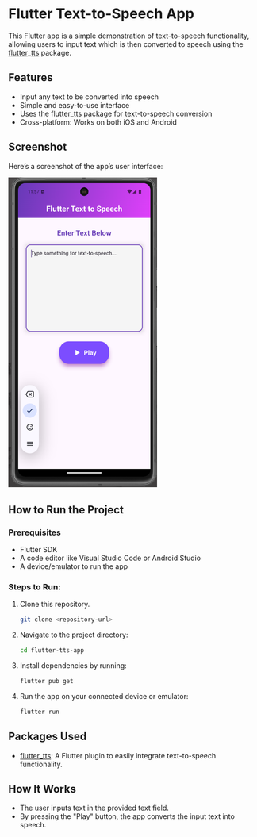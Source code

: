 
# Flutter Text-to-Speech App

This Flutter app is a simple demonstration of text-to-speech functionality, allowing users to input text which is then converted to speech using the [flutter_tts](https://pub.dev/packages/flutter_tts) package.

## Features

- Input any text to be converted into speech
- Simple and easy-to-use interface
- Uses the flutter_tts package for text-to-speech conversion
- Cross-platform: Works on both iOS and Android

## Screenshot

Here’s a screenshot of the app’s user interface:

<img src="./images/screenshot.png" alt="App Screenshot" width="300"/>

## How to Run the Project

### Prerequisites

- Flutter SDK
- A code editor like Visual Studio Code or Android Studio
- A device/emulator to run the app

### Steps to Run:

1. Clone this repository.
   ```bash
   git clone <repository-url>
   ```
2. Navigate to the project directory:
   ```bash
   cd flutter-tts-app
   ```
3. Install dependencies by running:
   ```bash
   flutter pub get
   ```
4. Run the app on your connected device or emulator:
   ```bash
   flutter run
   ```

## Packages Used

- [flutter_tts](https://pub.dev/packages/flutter_tts): A Flutter plugin to easily integrate text-to-speech functionality.

## How It Works

- The user inputs text in the provided text field.
- By pressing the "Play" button, the app converts the input text into speech.
  
